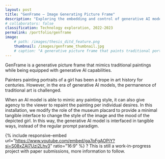 ```yaml
---
layout: post
title: "GenFrame – Image Generating Picture Frame"
description: "Exploring the embedding and control of generative AI models in interactive experiences."
# collaborators: false
classification: Technology exploration, 2022-2023
permalink: /portfolio/genframe
image:
    # path: /images/thesis_ditd_feature.png
    thumbnail: /images/genframe_thumbnail.jpg
    # caption: "A generative picture frame that paints traditional portraits based on the users' input."
---
```


GenFrame is a generative picture frame that mimics traditional paintings while being equipped with generative AI capabilities. 

Painters painting portraits of a girl has been a trope in art history for centuries. However, in the era of generative AI models, the permanence of traditional art is challenged. 

When an AI model is able to mimic any painting style, it can also give agency to the viewer to repaint the painting per individual desires. In this installation, we modify the role of the museum placard to provide a minimal tangible interface to change the style of the image and the mood of the depicted girl. In this way, the generative AI model is interfaced in tangible ways, instead of the regular prompt paradigm.

{% include responsive-embed url="https://www.youtube.com/embed/ga7pFgAOPiY?si=S08xZAl7Uzi2Lhv3" ratio="16:9" %}
?
This is still a work-in-progress project with paper submissions, more information to follow.

<!-- 
* Introduction
* Embedding the youtube demo video
* Image of the controller
* Image of the controlnet face
* Image of the SMK study -->
<!-- 
Text from DRS2024 submission, TEI submission. -->

